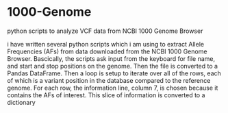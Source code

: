 # 1000-Genome
python scripts to analyze VCF data from NCBI 1000 Genome Browser

i have written several python scripts which i am using to extract Allele Frequencies (AFs) from data downloaded from
the NCBI 1000 Genome Browser. Bascically, the scripts ask input from the keyboard for file name, and start and stop 
positions on the genome. Then the file is converted to a Pandas DataFrame. Then a loop is setup to iterate over all of the 
rows, each of which is a variant position in the database compared to the reference genome. For each row, the information line, column 7, is chosen because it contains the AFs of interest. This slice of information is converted to a dictionary  
